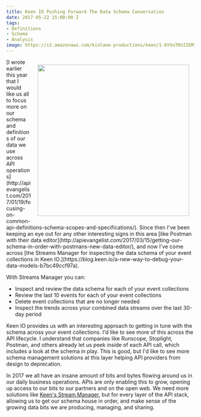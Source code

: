 ```yaml
---
title: Keen IO Pushing Forward The Data Schema Conversation
date: 2017-05-22 15:00:00 Z
tags:
- Definitions
- Schema
- Analysis
image: https://s3.amazonaws.com/kinlane-productions/keen/1-6YVuTRnIIEM7o6XQO-QtMA.png
---
```


<p><img style="padding: 15px;" src="https://s3.amazonaws.com/kinlane-productions/keen/1-6YVuTRnIIEM7o6XQO-QtMA.png" align="right" width="405" /></p>[I wrote earlier this year that I would like us all to focus more on our schema and definitions of our data we use across API operations](http://apievangelist.com/2017/01/19/focusing-on-common-api-definitions-schema-scopes-and-specifications/). Since then I've been keeping an eye out for any other interesting signs in this area [like Postman with their data editor](http://apievangelist.com/2017/03/15/getting-our-schema-in-order-with-postmans-new-data-editor/), and now I've come across [the Streams Manager for inspecting the data schema of your event collections in Keen IO.](https://blog.keen.io/a-new-way-to-debug-your-data-models-b7bc49ccf97a).

With Streams Manager you can:

* Inspect and review the data schema for each of your event collections
* Review the last 10 events for each of your event collections
* Delete event collections that are no longer needed
* Inspect the trends across your combined data streams over the last 30-day period

Keen IO provides us with an interesting approach to getting in tune with the schema across your event collections. I'd like to see more of this across the API lifecycle. I understand that companies like Runscope, Stoplight, Postman, and others already let us peek inside of each API call, which includes a look at the schema in play. This is good, but I'd like to see more schema management solutions at this layer helping API providers from design to deprecation.

In 2017 we all have an insane amount of bits and bytes flowing around us in our daily business operations. APIs are only enabling this to grow, opening up access to our bits to our partners and on the open web. We need more solutions like [Keen's Stream Manager](https://blog.keen.io/a-new-way-to-debug-your-data-models-b7bc49ccf97a), but for every layer of the API stack, allowing us to get our schema house in order, and make sense of the growing data bits we are producing, managing, and sharing. 